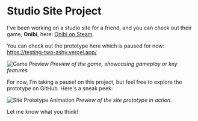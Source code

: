 # Studio Site Project  

I've been working on a studio site for a friend, and you can check out their game, **Onibi**, here: [Onibi on Steam](https://store.steampowered.com/app/2934090/Onibi/).  

You can check out the prototype here which is paused for now: https://testing-two-ashy.vercel.app/

![Game Preview](https://github.com/user-attachments/assets/155c0562-3ecd-48de-b460-f99a23d5058a)
*Preview of the game, showcasing gameplay or key features.*  

For now, I’m taking a pause!
 on this project, but feel free to explore the prototype on GitHub. Here's a sneak peek:  

![Site Prototype Animation](https://github.com/user-attachments/assets/f7e4fe02-1e0e-408e-9cbd-de7324ea4686)
*Preview of the site prototype in action.*  

Let me know what you think!  
